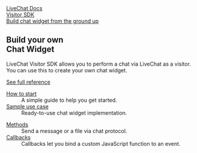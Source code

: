<section class="docs-full-desc">
	<div class="content">
		<div class="content-column">
			<div class="docs-covers">
				<a href="/visitor-sdk" class="docs-cover eucalyptus" data-color="#56d6b1">
					<div class="docs-cover-header">LiveChat Docs</div>
					<div class="docs-cover-title"><span class="docs-cover-underline">Visitor SDK</span></div>
					<div class="docs-cover-subtitle">Build chat widget from the ground up</div>
				</a>
				<div class="docs-cover-intro">
					<h2>Build your own<br/>Chat Widget</h2>
					<p>LiveChat Visitor SDK allows you to perform a chat via LiveChat as a visitor. You can use this to create your own chat widget.</p>
					<a href="/visitor-sdk" class="cta eucalyptus">See full reference</a>
				</div>
			</div>
		</div>
		<div class="content-column">
			<div class="docs-covers">
				<dl class="docs-sections eucalyptus">
					<dt><a href="/visitor-sdk#Methods">How to start</a></dt>
					<dd>A simple guide to help you get started.</dd>
					<dt><a href="/visitor-sdk#Methods">Sample use case</a></dt>
					<dd>Ready-to-use chat widget implementation.</dd>
				</dl>
				<dl class="docs-sections eucalyptus">
					<dt><a href="/visitor-sdk#Methods">Methods</a></dt>
					<dd>Send a message or a file via chat protocol.</dd>
					<dt><a href="/visitor-sdk#Callbacks">Callbacks</a></dt>
					<dd>Callbacks let you bind a custom JavaScript function to an event.</dd>
				</dl>
			</div>
		</div>
	</div>
</section>